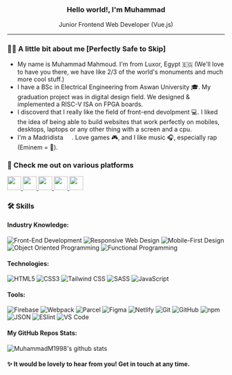 <div>
  <h3 align="center"><b> Hello world!, I'm Muhammad</b></h3> 
  <p align="center">Junior Frontend Web Developer (Vue.js)</p>
</div>

<hr>

### 👨‍🚀 A little bit about me [Perfectly Safe to Skip]

-   My name is Muhammad Mahmoud. I'm from Luxor, Egypt 🇪🇬 (We'll love to have you there, we have like 2/3 of the world's monuments and much more cool stuff.)
-   I have a BSc in Electrical Engineering from Aswan University 🎓. My graduation project was in digital design field. We designed & implemented a RISC-V ISA on FPGA boards.
-   I discoverd that I really like the field of front-end devolpment 💻. I liked the idea of being able to build websites that work perfectly on mobiles, desktops, laptops or any other thing with a screen and a cpu.
-   I'm a Madridista <img height="16" width="16" src="https://cdn-icons-png.flaticon.com/512/738/738671.png" />. Love games 🎮, and I like music 🎧, especially rap (Eminem = 🐐).

### 👀 Check me out on various platforms

<a href="https://www.linkedin.com/in/muhammadm1998/" title="LinkedIn Account">
  <img height="32" width="32" src="https://cdn-icons-png.flaticon.com/512/145/145807.png" />
</a>

<a href="https://github.com/MuhammadM1998" title="GitHub Account">
  <img height="32" width="32" src="https://cdn-icons-png.flaticon.com/512/25/25231.png" />
</a>

<a href="https://dev.to/muhammadm1998" title="Dev.to Account">
  <img height="32" width="32" src="https://cdn-icons-png.flaticon.com/512/5969/5969113.png" />
</a>

<a href="https://hashnode.com/@MuhammadM1998" title="Hashnode Account">
  <img height="32" width="32" src="https://cdn.hashnode.com/res/hashnode/image/upload/v1611902473383/CDyAuTy75.png"/>
</a>

<a href="https://stackoverflow.com/users/17700794/muhammad-mahmoud" title="Stack Overflow Account">
  <img height="32" width="32" src="https://upload.wikimedia.org/wikipedia/commons/thumb/e/ef/Stack_Overflow_icon.svg/768px-Stack_Overflow_icon.svg.png"/>
</a>

### 🛠 Skills

#### Industry Knowledge:
![Front-End Development](https://img.shields.io/static/v1?label=&message=Front-End-Development&color=white&style=flat-square) 
![Responsive Web Design](https://img.shields.io/static/v1?label=&message=Responsive-Web-Design&color=gray&style=flat-square) 
![Mobile-First Design](https://img.shields.io/static/v1?label=&message=Mobile-First-Design&color=gray&style=flat-square) 
![Object Oriented Programming](https://img.shields.io/static/v1?label=&message=Object-Oriented-Programming&color=F7DF1E&style=flat-square) 
![Functional Programming](https://img.shields.io/static/v1?label=&message=Functional-Programming&color=690597&style=flat-square)

#### Technologies:
![HTML5](https://img.shields.io/badge/HTML5-E34F26?style=flat-square&logo=html5&logoColor=white) 
![CSS3](https://img.shields.io/badge/CSS3-1572B6?style=flat-square&logo=css3&logoColor=white) 
![Tailwind CSS](https://img.shields.io/badge/-TailwindCSS-%231a202c?style=flat-square&logo=tailwind-css)
![SASS](https://img.shields.io/badge/Sass-CC6699?style=flat-square&logo=sass&logoColor=white) 
![JavaScript](https://img.shields.io/badge/JavaScript-F7DF1E?style=flat-square&logo=javascript&logoColor=black)

#### Tools:
![Firebase](https://img.shields.io/static/v1?label=&message=Firebase&color=039be5&style=flat-square&logo=firebase) 
![Webpack](https://img.shields.io/badge/-Webpack-%232C3A42?style=fflat-square&logo=webpack)
![Parcel](https://img.shields.io/static/v1?label=&message=Parcel&color=1f3447&style=flat-square&logo=jetpackcompose) 
![Figma](https://img.shields.io/static/v1?label=&message=Figma&color=000000&style=flat-square&logo=figma) 
![Netlify](https://img.shields.io/badge/Netlify-00C7B7?style=flat-square&logo=netlify&logoColor=white) 
![Git](https://img.shields.io/badge/-Git-%23F05032?style=flat-square&logo=git&logoColor=%23ffffff)
![GitHub](https://img.shields.io/badge/-Github-181717?style=flat-square&logo=GitHub&logoColor=white) 
![npm](https://img.shields.io/static/v1?label=&message=npm&color=CB3837&style=flat-square&logo=npm) 
![JSON](https://img.shields.io/static/v1?label=&message=JSON&color=000000&style=flat-square&logo=json)
![ESlint](https://img.shields.io/badge/-ESLint-%234B32C3?style=flat-square&logo=eslint)
![VS Code](https://img.shields.io/badge/-VSCode-%23007ACC?style=flat-square&logo=visual-studio-code)

#### My GitHub Repos Stats:
![MuhammadM1998's github stats](https://github-readme-stats.vercel.app/api/top-langs/?username=MuhammadM1998&theme=vue-dark&layout=compact)

#### ✨ It would be lovely to hear from you! Get in touch at any time.

